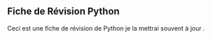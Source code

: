 ## Fiche de Révision Python
Ceci est une fiche de révision de Python je la mettrai souvent à jour .
